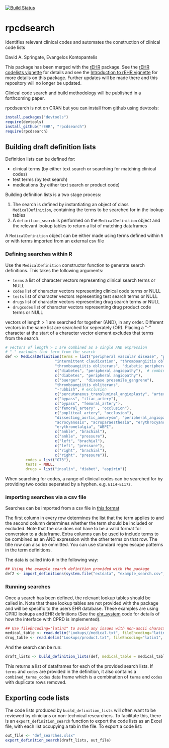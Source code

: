 [![Build Status](https://travis-ci.org/rOpenHealth/rpcdsearch.png?branch=master)](https://travis-ci.org/rOpenHealth/rpcdsearch)

# rpcdsearch

Identifies relevant clinical codes and automates the construction of clinical code lists

David A. Springate, Evangelos Kontopantelis


This package has been merged with the [rEHR](https://github.com/rOpenHealth/rEHR/blob/master/vignettes/introduction-to-rehr.pdf) package. See the [rEHR codelists vignette](https://github.com/rOpenHealth/rEHR/blob/master/vignettes/codelists.pdf) for details and see the [Introduction to rEHR vignette](https://github.com/rOpenHealth/rEHR/blob/master/vignettes/introduction-to-rehr.pdf) for more details on this package. Further updates will be made there and this repository will no longer be updated.

Clinical code search and build methodology will be published in a forthcoming paper.

rpcdsearch is not on CRAN but you can install from github using devtools:

```R
install.packages("devtools")
require(devtools)
install_github("rEHR", "rpcdsearch")
require(rpcdsearch)
```

## Building draft definition lists

Definition lists can be defined for:

- clinical terms (by either text search or searching for matching clinical codes)
- test terms (by text search)
- medications (by either text search or product code)


Building definition lists is a two stage process:

1. The search is defined by instantiating an object of class `MedicalDefinition`, containing the terms to be searched for in the lookup tables
2. A `definition_search` is performed on the `MedicalDefinition` object and the relevant lookup tables to return a list of matching dataframes 

A `MedicalDefinition` object can be either made using terms defined within `R` or with terms imported from an external csv file

### Defining searches within R

Use the `MedicalDefinition` constructor function to generate search definitions. This takes the following arguments:

- `terms` a list of character vectors representing clinical search terms  or NULL 
- `codes` list of character vectors representing clinical code terms or NULL
- `tests` list of character vectors representing test search terms or NULL
- `drugs` list of character vectors representing drug search terms or NULL
- `drugcodes` list of character vectors representing drug product code terms or NULL

vectors of length > 1 are searched for together (AND), in any order.  Different vectors in the same list are searched for seperately (OR). Placing a "-" character at the start of a character vector element excludes that terms from the search. 

```R
# vectors of length > 1 are combined as a single AND expression
# "-" excludes that term from the search
def <- MedicalDefinition(terms = list("peripheral vascular disease", "peripheral gangrene", "-wrong answer",
                      "intermittent claudication", "thromboangiitis obliterans",
                      "thromboangiitis obliterans", "diabetic peripheral angiopathy",
                      c("diabetes", "peripheral angiopathy"),  # combined as a single AND expression
                      c("diabetes", "peripheral angiopathy"),
                      c("buerger",  "disease presenile_gangrene"),
                      "thromboangiitis obliterans",
                      "-rubbish", # exclusion
                      c("percutaneous_transluminal_angioplasty", "artery"),
                      c("bypass", "iliac_artery"),
                      c("bypass", "femoral_artery"),
                      c("femoral_artery" , "occlusion"),
                      c("popliteal_artery", "occlusion"),
                      "dissecting_aortic_aneurysm", "peripheral_angiopathic_disease",
                      "acrocyanosis", "acroparaesthesia", "erythrocyanosis",
                      "erythromelalgia", "ABPI",
                      c("ankle", "brachial"),
                      c("ankle", "pressure"),
                      c("left", "brachial"),
                      c("left", "pressure"),
                      c("right", "brachial"),
                      c("right", "pressure")),
         codes = list("G73"),
         tests = NULL,
         drugs = list("insulin", "diabet", "aspirin"))
```

When searching for codes, a range of clinical codes can be searched for by providing two codes seperated by a hyphen. e.g. `E114-E117z`. 

### importing searches via a csv file

Searches can be imported from a csv file in [this format](https://github.com/rOpenHealth/rpcdsearch/blob/master/inst/extdata/example_search.csv)

The first column in every row determines the list that the term applies to and the second column determines whether the term should be included or excluded. Note that the csv does not have to be a valid format for conversion to a dataframe.  Extra columns can be used to include terms to be combined as an AND expression with the other terms on that row.  The title row can also be ommitted. You can use standard regex escape patterns in the term definitions.

The data is called into `R` in the following way:

```R
## Using the example search definition provided with the package
def2 <- import_definitions(system.file("extdata", "example_search.csv", package = "rpcdsearch"))
```

### Running searches

Once a search has been defined, the relevant lookup tables should be called in.  Note that these lookup tables are not provided with the package and will be specific to the users EHR database.  These examples are using CPRD lookups and EHR definitions (See the [ehr_system](https://github.com/rOpenHealth/rpcdsearch/blob/master/R/ehr_system.R) code for details of how the interface with CPRD is implemented).

```R
## Use fileEncoding="latin1" to avoid any issues with non-ascii characters
medical_table <- read.delim("Lookups//medical.txt", fileEncoding="latin1", stringsAsFactors = FALSE)
drug_table <- read.delim("Lookups/product.txt", fileEncoding="latin1", stringsAsFactors = FALSE)
```

And the search can be run:

```R
draft_lists <- build_definition_lists(def, medical_table = medical_table,drug_table = drug_table)
```

This returns a list of dataframes for each of the provided search lists.  If `terms` and `codes` are provided in the definition, it also contains a `combined_terms_codes` data frame which is a combination of `terms` and `codes` with duplicate rows removed.

## Exporting code lists

The code lists produced by `build_definition_lists` will often want to be reviewed by clinicians or non-technical researchers.  To facilitate this, there is an `export_definition_search` function to export the code lists as an Excel file, with each list occupying a tab in the file.  To export a code list:

```R
out_file <- "def_searches.xlsx"
export_definition_search(draft_lists, out_file)
```
